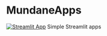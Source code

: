 # MundaneApps
[![Streamlit App](https://img.shields.io/badge/Streamlit-Parade-red)](https://share.streamlit.io/napoles-uach/mundaneapps/main/st_parade.py)
Simple Streamlit apps
